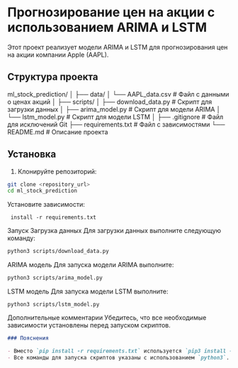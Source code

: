 # Прогнозирование цен на акции с использованием ARIMA и LSTM

Этот проект реализует модели ARIMA и LSTM для прогнозирования цен на акции компании Apple (AAPL).

## Структура проекта

ml_stock_prediction/
│
├── data/
│ └── AAPL_data.csv # Файл с данными о ценах акций
│
├── scripts/
│ ├── download_data.py # Скрипт для загрузки данных
│ ├── arima_model.py # Скрипт для модели ARIMA
│ └── lstm_model.py # Скрипт для модели LSTM
│
├── .gitignore # Файл для исключений Git
├── requirements.txt # Файл с зависимостями
└── README.md # Описание проекта


## Установка

1. Клонируйте репозиторий:

```bash
git clone <repository_url>
cd ml_stock_prediction
```
Установите зависимости:
```
 install -r requirements.txt
```
Запуск
Загрузка данных
Для загрузки данных выполните следующую команду:

```bash
python3 scripts/download_data.py
```
ARIMA модель
Для запуска модели ARIMA выполните:
```bash
python3 scripts/arima_model.py
```
LSTM модель
Для запуска модели LSTM выполните:
```
python3 scripts/lstm_model.py
```
Дополнительные комментарии
Убедитесь, что все необходимые зависимости установлены перед запуском скриптов.

```markdown
### Пояснения

- Вместо `pip install -r requirements.txt` используется `pip3 install -r requirements.txt`.
- Все команды для запуска скриптов указаны с использованием `python3`.
```
